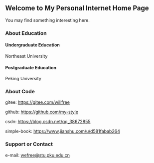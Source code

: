 ## Welcome to My Personal Internet Home Page

You may find something interesting here.

### About Education

#### Undergraduate Education
Northeast University

#### Postgraduate Education
Peking University

### About Code
gitee: <https://gitee.com/willfree>  

github: <https://github.com/my-style>  

csdn: <https://blog.csdn.net/qq_38672855>  

simple-book: <https://www.jianshu.com/u/d581fabab264>  

### Support or Contact
e-mail: wefree@stu.pku.edu.cn

